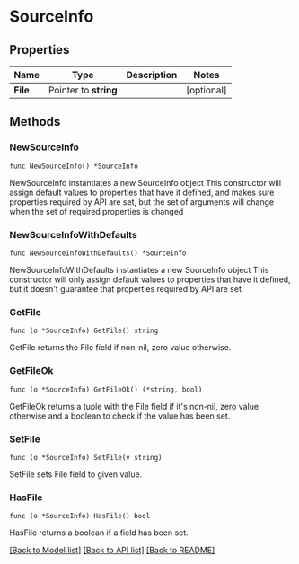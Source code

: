 # SourceInfo

## Properties

Name | Type | Description | Notes
------------ | ------------- | ------------- | -------------
**File** | Pointer to **string** |  | [optional] 

## Methods

### NewSourceInfo

`func NewSourceInfo() *SourceInfo`

NewSourceInfo instantiates a new SourceInfo object
This constructor will assign default values to properties that have it defined,
and makes sure properties required by API are set, but the set of arguments
will change when the set of required properties is changed

### NewSourceInfoWithDefaults

`func NewSourceInfoWithDefaults() *SourceInfo`

NewSourceInfoWithDefaults instantiates a new SourceInfo object
This constructor will only assign default values to properties that have it defined,
but it doesn't guarantee that properties required by API are set

### GetFile

`func (o *SourceInfo) GetFile() string`

GetFile returns the File field if non-nil, zero value otherwise.

### GetFileOk

`func (o *SourceInfo) GetFileOk() (*string, bool)`

GetFileOk returns a tuple with the File field if it's non-nil, zero value otherwise
and a boolean to check if the value has been set.

### SetFile

`func (o *SourceInfo) SetFile(v string)`

SetFile sets File field to given value.

### HasFile

`func (o *SourceInfo) HasFile() bool`

HasFile returns a boolean if a field has been set.


[[Back to Model list]](../README.md#documentation-for-models) [[Back to API list]](../README.md#documentation-for-api-endpoints) [[Back to README]](../README.md)


